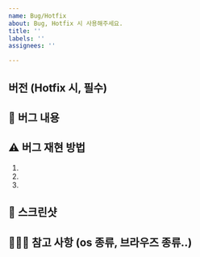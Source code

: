 ```yaml
---
name: Bug/Hotfix
about: Bug, Hotfix 시 사용해주세요.
title: ''
labels: ''
assignees: ''

---
```


## 버전 (Hotfix 시, 필수)

## 🚨 버그 내용

## ⚠ 버그 재현 방법

1.
2.
3.

## 📸 스크린샷

## 🙇🏻‍♀️ 참고 사항 (os 종류, 브라우즈 종류..)
